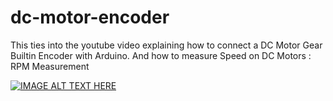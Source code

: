 # dc-motor-encoder
This ties into the youtube video explaining how to connect a DC Motor Gear Builtin Encoder with Arduino. 
And how to measure Speed on DC Motors : RPM Measurement

[![IMAGE ALT TEXT HERE](https://youtu.be/URPIO19vH0M/0.jpg)](https://youtu.be/URPIO19vH0M)


